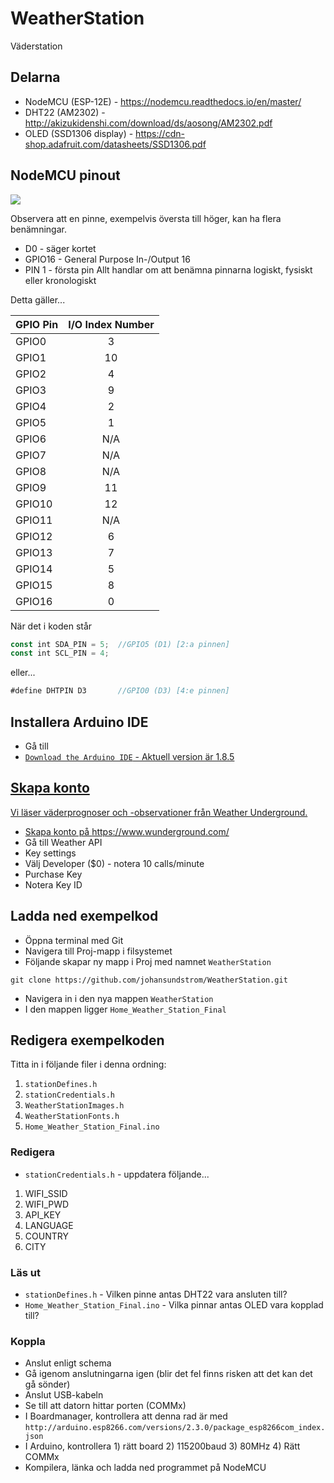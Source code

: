 # WeatherStation
Väderstation

## Delarna
* NodeMCU (ESP-12E) - https://nodemcu.readthedocs.io/en/master/
* DHT22 (AM2302) - http://akizukidenshi.com/download/ds/aosong/AM2302.pdf
* OLED (SSD1306 display) - https://cdn-shop.adafruit.com/datasheets/SSD1306.pdf

## NodeMCU pinout
<img src="https://pradeepsinghblog.files.wordpress.com/2016/04/nodemcu_pins.png">

Observera att en pinne, exempelvis översta till höger, kan ha flera benämningar.
* D0 - säger kortet
* GPIO16 - General Purpose In-/Output 16
* PIN 1 - första pin
Allt handlar om att benämna pinnarna logiskt, fysiskt eller kronologiskt

Detta gäller...

| GPIO Pin | I/O Index Number |
|----------|:----------------:|
| GPIO0  | 3 |
| GPIO1  | 10 | 
| GPIO2  | 4 |
| GPIO3  | 9 |
| GPIO4  | 2 | 
| GPIO5  | 1 |
| GPIO6 | N/A |
| GPIO7 | N/A | 
| GPIO8 | N/A |
| GPIO9 | 11 |
| GPIO10 | 12 |
| GPIO11 | N/A |
| GPIO12 | 6 |
| GPIO13 | 7 |
| GPIO14 | 5 |
| GPIO15 | 8 |
| GPIO16 | 0 |

När det i koden står 

```javascript
const int SDA_PIN = 5;  //GPIO5 (D1) [2:a pinnen]
const int SCL_PIN = 4;
```
eller...
```javascript
#define DHTPIN D3       //GPIO0 (D3) [4:e pinnen]
```


## Installera Arduino IDE
* Gå till <a href="https://www.arduino.cc/">
* ```Download the Arduino IDE``` - Aktuell version är 1.8.5


## Skapa konto
Vi läser väderprognoser och -observationer från Weather Underground. 
* Skapa konto på https://www.wunderground.com/
* Gå till Weather API
* Key settings
* Välj Developer ($0) - notera 10 calls/minute
* Purchase Key
* Notera Key ID


## Ladda ned exempelkod
* Öppna terminal med Git
* Navigera till Proj-mapp i filsystemet
* Följande skapar ny mapp i Proj med namnet ```WeatherStation```

```git clone https://github.com/johansundstrom/WeatherStation.git```

* Navigera in i den nya mappen ```WeatherStation```
* I den mappen ligger ```Home_Weather_Station_Final```


## Redigera exempelkoden
Titta in i följande filer i denna ordning:
1. ```stationDefines.h```
2. ```stationCredentials.h```
3. ```WeatherStationImages.h```
4. ```WeatherStationFonts.h```
5. ```Home_Weather_Station_Final.ino```

### Redigera 
* ```stationCredentials.h``` - uppdatera följande...
1. WIFI_SSID
2. WIFI_PWD
3. API_KEY
4. LANGUAGE
5. COUNTRY
6. CITY

### Läs ut
* ```stationDefines.h``` - Vilken pinne antas DHT22 vara ansluten till?
* ```Home_Weather_Station_Final.ino``` - Vilka pinnar antas OLED vara kopplad till?

### Koppla
* Anslut enligt schema
* Gå igenom anslutningarna igen (blir det fel finns risken att det kan det gå sönder)
* Anslut USB-kabeln
* Se till att datorn hittar porten (COMMx)
* I Boardmanager, kontrollera att denna rad är med ```http://arduino.esp8266.com/versions/2.3.0/package_esp8266com_index.json```
* I Arduino, kontrollera 1) rätt board 2) 115200baud 3) 80MHz 4) Rätt COMMx
* Kompilera, länka och ladda ned programmet på NodeMCU



